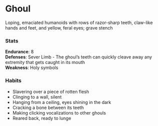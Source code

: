 # Ghoul
Loping, emaciated humanoids with rows of razor-sharp teeth, claw-like hands and feet, and yellow, feral eyes; grave stench

### Stats
**Endurance**: 8  
**Defenses**: Sever Limb - The ghoul’s teeth can quickly cleave away any extremity that gets caught in its mouth  
**Weakness**: Holy symbols  

### Habits
- Slavering over a piece of rotten flesh
- Clinging to a wall, silent
- Hanging from a ceiling, eyes shining in the dark
- Cracking a bone between its teeth
- Making clicking vocalizations to other ghouls
- Reared back, ready to lunge